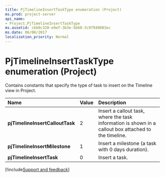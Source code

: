 ```yaml
---
title: PjTimelineInsertTaskType enumeration (Project)
ms.prod: project-server
api_name:
- Project.PjTimelineInsertTaskType
ms.assetid: cbb0c320-e9ef-3b3e-5b60-3c97940083ec
ms.date: 06/08/2017
localization_priority: Normal
---
```



# PjTimelineInsertTaskType enumeration (Project)

Contains constants that specify the type of task to insert on the Timeline view in Project.



|Name|Value|Description|
|:-----|:-----|:-----|
|**pjTimelineInsertCalloutTask**|2|Insert a callout task, where the task information is shown in a callout box attached to the timeline.|
|**pjTimelineInsertMilestone**|1|Insert a milestone (a task with 0 days duration).|
|**pjTimelineInsertTask**|0|Insert a task.|

[!include[Support and feedback](~/includes/feedback-boilerplate.md)]
